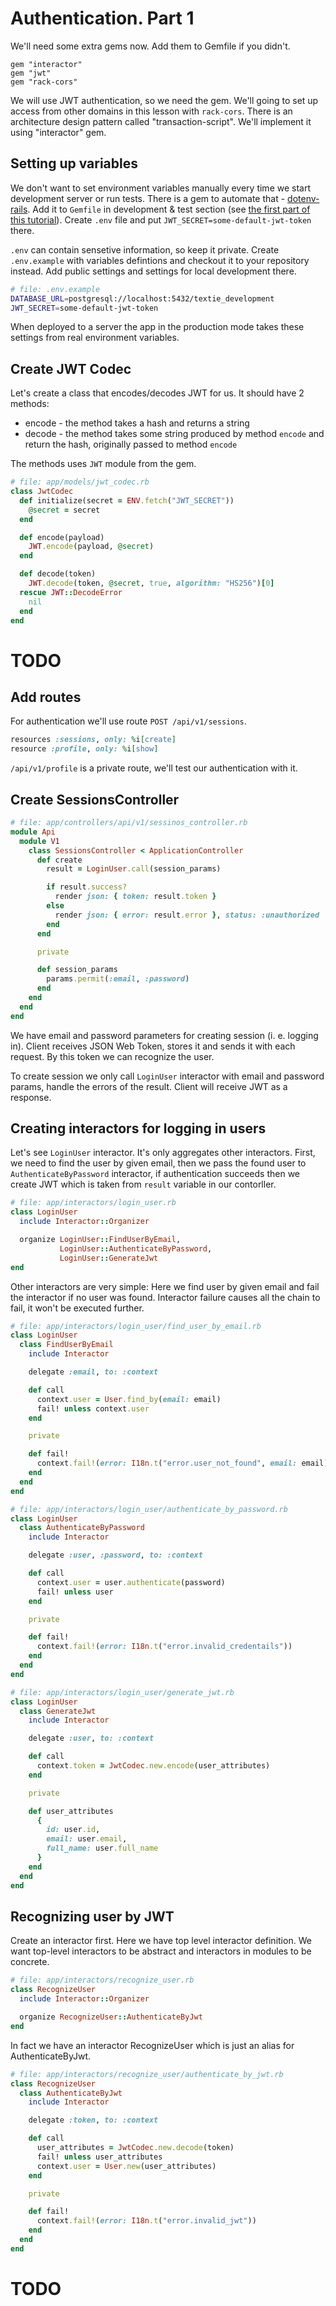 # Authentication. Part 1

We'll need some extra gems now.
Add them to Gemfile if you didn't.

```Gemfile
gem "interactor"
gem "jwt"
gem "rack-cors"
```

We will use JWT authentication, so we need the gem.
We'll going to set up access from other domains in this lesson with `rack-cors`.
There is an architecture design pattern called "transaction-script".
We'll implement it using "interactor" gem.

## Setting up variables

We don't want to set environment variables manually every time we start development server or run tests.
There is a gem to automate that - [dotenv-rails](https://github.com/bkeepers/dotenv).
Add it to `Gemfile` in development & test section
(see [the first part of this tutorial](/01-how-to-create-rails-api-application.md#configure-basic-gems)).
Create `.env` file and put `JWT_SECRET=some-default-jwt-token` there.

`.env` can contain sensetive information, so keep it private.
Create `.env.example` with variables defintions and checkout it to your repository instead.
Add public settings and settings for local development there.
```bash
# file: .env.example
DATABASE_URL=postgresql://localhost:5432/textie_development
JWT_SECRET=some-default-jwt-token
```

When deployed to a server the app in the production mode takes these settings from real environment variables.

## Create JWT Codec

Let's create a class that encodes/decodes JWT for us. It should have 2 methods:

* encode - the method takes a hash and returns a string
* decode - the method takes some string produced by method `encode` and return the hash, originally passed to method `encode`

The methods uses `JWT` module from the gem.

```ruby
# file: app/models/jwt_codec.rb
class JwtCodec
  def initialize(secret = ENV.fetch("JWT_SECRET"))
    @secret = secret
  end

  def encode(payload)
    JWT.encode(payload, @secret)
  end

  def decode(token)
    JWT.decode(token, @secret, true, algorithm: "HS256")[0]
  rescue JWT::DecodeError
    nil
  end
end
```

# TODO

## Add routes

For authentication we'll use route `POST /api/v1/sessions`.

```ruby
resources :sessions, only: %i[create]
resource :profile, only: %i[show]
```

`/api/v1/profile` is a private route, we'll test our authentication with it.

## Create SessionsController

```ruby
# file: app/controllers/api/v1/sessinos_controller.rb
module Api
  module V1
    class SessionsController < ApplicationController
      def create
        result = LoginUser.call(session_params)

        if result.success?
          render json: { token: result.token }
        else
          render json: { error: result.error }, status: :unauthorized
        end
      end

      private

      def session_params
        params.permit(:email, :password)
      end
    end
  end
end
```

We have email and password parameters for creating session (i. e. logging in).
Client receives JSON Web Token, stores it and sends it with each request.
By this token we can recognize the user.

To create session we only call `LoginUser` interactor with email and password params,
handle the errors of the result.
Client will receive JWT as a response.

## Creating interactors for logging in users

Let's see `LoginUser` interactor. It's only aggregates other interactors.
First, we need to find the user by given email, then we pass the found user to `AuthenticateByPassword` interactor, if authentication succeeds then we create JWT which is taken from `result` variable in our contorller.

```ruby
# file: app/interactors/login_user.rb
class LoginUser
  include Interactor::Organizer

  organize LoginUser::FindUserByEmail,
           LoginUser::AuthenticateByPassword,
           LoginUser::GenerateJwt
end
```

Other interactors are very simple:
Here we find user by given email and fail the interactor if no user was found.
Interactor failure causes all the chain to fail, it won't be executed further.

```ruby
# file: app/interactors/login_user/find_user_by_email.rb
class LoginUser
  class FindUserByEmail
    include Interactor

    delegate :email, to: :context

    def call
      context.user = User.find_by(email: email)
      fail! unless context.user
    end

    private

    def fail!
      context.fail!(error: I18n.t("error.user_not_found", email: email))
    end
  end
end
```

```ruby
# file: app/interactors/login_user/authenticate_by_password.rb
class LoginUser
  class AuthenticateByPassword
    include Interactor

    delegate :user, :password, to: :context

    def call
      context.user = user.authenticate(password)
      fail! unless user
    end

    private

    def fail!
      context.fail!(error: I18n.t("error.invalid_credentails"))
    end
  end
end
```

```ruby
# file: app/interactors/login_user/generate_jwt.rb
class LoginUser
  class GenerateJwt
    include Interactor

    delegate :user, to: :context

    def call
      context.token = JwtCodec.new.encode(user_attributes)
    end

    private

    def user_attributes
      {
        id: user.id,
        email: user.email,
        full_name: user.full_name
      }
    end
  end
end
```

## Recognizing user by JWT

Create an interactor first.
Here we have top level interactor definition.
We want top-level interactors to be abstract and interactors in modules to be concrete.

```ruby
# file: app/interactors/recognize_user.rb
class RecognizeUser
  include Interactor::Organizer

  organize RecognizeUser::AuthenticateByJwt
end
```

In fact we have an interactor RecognizeUser which is just an alias for AuthenticateByJwt.


```ruby
# file: app/interactors/recognize_user/authenticate_by_jwt.rb
class RecognizeUser
  class AuthenticateByJwt
    include Interactor

    delegate :token, to: :context

    def call
      user_attributes = JwtCodec.new.decode(token)
      fail! unless user_attributes
      context.user = User.new(user_attributes)
    end

    private

    def fail!
      context.fail!(error: I18n.t("error.invalid_jwt"))
    end
  end
end
```

# TODO
